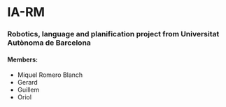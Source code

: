 # IA-RM
### Robotics, language and planification project from Universitat Autònoma de Barcelona
#### Members:
- Miquel Romero Blanch
- Gerard
- Guillem
- Oriol
#

